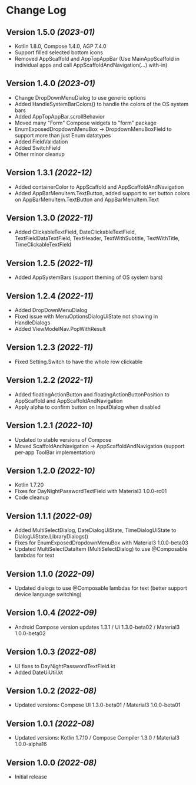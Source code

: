 Change Log
==========

Version 1.5.0 *(2023-01)*
-------------------------
* Kotlin 1.8.0, Compose 1.4.0, AGP 7.4.0
* Support filled selected bottom icons
* Removed AppScaffold and AppTopAppBar (Use MainAppScaffold in individual apps and call AppScaffoldAndNavigation(...) with-in)

Version 1.4.0 *(2023-01)*
-------------------------
* Change DropDownMenuDialog to use generic options
* Added HandleSystemBarColors() to handle the colors of the OS system bars
* Added AppTopAppBar.scrollBehavior
* Moved many "Form" Compose widgets to "form" package
* EnumExposedDropdownMenuBox -> DropdownMenuBoxField to support more than just Enum datatypes
* Added FieldValidation
* Added SwitchField
* Other minor cleanup

Version 1.3.1 *(2022-12)*
-------------------------
* Added containerColor to AppScaffold and AppScaffoldAndNavigation
* Added AppBarMenuItem.TextButton, added support to set button colors on AppBarMenuItem.TextButton and AppBarMenuItem.Text

Version 1.3.0 *(2022-11)*
-------------------------
* Added ClickableTextField, DateClickableTextField, TextFieldDataTextField, TextHeader, TextWithSubtitle, TextWithTitle, TimeClickableTextField 

Version 1.2.5 *(2022-11)*
-------------------------
* Added AppSystemBars (support theming of OS system bars)

Version 1.2.4 *(2022-11)*
-------------------------
* Added DropDownMenuDialog
* Fixed issue with MenuOptionsDialogUiState not showing in HandleDialogs
* Added ViewModelNav.PopWithResult

Version 1.2.3 *(2022-11)*
-------------------------
* Fixed Setting.Switch to have the whole row clickable

Version 1.2.2 *(2022-11)*
-------------------------
* Added floatingActionButton and floatingActionButtonPosition to AppScaffold and AppScaffoldAndNavigation
* Apply alpha to confirm button on InputDialog when disabled

Version 1.2.1 *(2022-10)*
-------------------------
* Updated to stable versions of Compose
* Moved ScaffoldAndNavigation -> AppScaffoldAndNavigation (support per-app ToolBar implementation)

Version 1.2.0 *(2022-10)*
-------------------------
* Kotlin 1.7.20
* Fixes for DayNightPasswordTextField with Material3 1.0.0-rc01
* Code cleanup

Version 1.1.1 *(2022-09)*
-------------------------
* Added MultiSelectDialog, DateDialogUiState, TimeDialogUiState to DialogUiState.LibraryDialogs()
* Fixes for EnumExposedDropdownMenuBox with Material3 1.0.0-beta03
* Updated MultiSelectDataItem (MultiSelectDialog) to use @Composable lambdas for text

Version 1.1.0 *(2022-09)*
-------------------------
* Updated dialogs to use @Composable lambdas for text (better support device language switching)

Version 1.0.4 *(2022-09)*
-------------------------
* Android Compose version updates 1.3.1 / Ui 1.3.0-beta02 / Material3 1.0.0-beta02

Version 1.0.3 *(2022-08)*
-------------------------
* UI fixes to DayNightPasswordTextField.kt
* Added DateUiUtil.kt

Version 1.0.2 *(2022-08)*
-------------------------
* Updated versions: Compose UI 1.3.0-beta01 / Material3 1.0.0-beta01

Version 1.0.1 *(2022-08)*
-------------------------
* Updated versions: Kotlin 1.7.10 / Compose Compiler 1.3.0 / Material3 1.0.0-alpha16

Version 1.0.0 *(2022-08)*
-------------------------
* Initial release